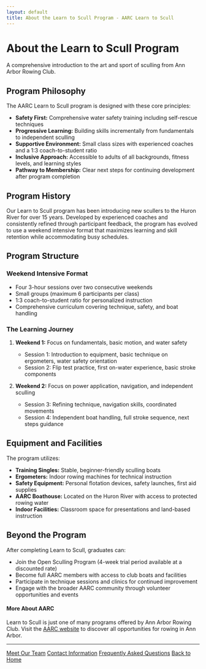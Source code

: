 ```yaml
---
layout: default
title: About the Learn to Scull Program - AARC Learn to Scull
---
```


<div class="about-header">
  <h1>About the Learn to Scull Program</h1>
  <p class="lead">A comprehensive introduction to the art and sport of sculling from Ann Arbor Rowing Club.</p>
</div>

## Program Philosophy

The AARC Learn to Scull program is designed with these core principles:

- **Safety First:** Comprehensive water safety training including self-rescue techniques
- **Progressive Learning:** Building skills incrementally from fundamentals to independent sculling
- **Supportive Environment:** Small class sizes with experienced coaches and a 1:3 coach-to-student ratio
- **Inclusive Approach:** Accessible to adults of all backgrounds, fitness levels, and learning styles
- **Pathway to Membership:** Clear next steps for continuing development after program completion

## Program History

Our Learn to Scull program has been introducing new scullers to the Huron River for over 15 years. Developed by experienced coaches and consistently refined through participant feedback, the program has evolved to use a weekend intensive format that maximizes learning and skill retention while accommodating busy schedules.

## Program Structure

### Weekend Intensive Format

- Four 3-hour sessions over two consecutive weekends
- Small groups (maximum 6 participants per class)
- 1:3 coach-to-student ratio for personalized instruction
- Comprehensive curriculum covering technique, safety, and boat handling

### The Learning Journey

1. **Weekend 1:** Focus on fundamentals, basic motion, and water safety
   - Session 1: Introduction to equipment, basic technique on ergometers, water safety orientation
   - Session 2: Flip test practice, first on-water experience, basic stroke components

2. **Weekend 2:** Focus on power application, navigation, and independent sculling
   - Session 3: Refining technique, navigation skills, coordinated movements
   - Session 4: Independent boat handling, full stroke sequence, next steps guidance

## Equipment and Facilities

The program utilizes:

- **Training Singles:** Stable, beginner-friendly sculling boats
- **Ergometers:** Indoor rowing machines for technical instruction
- **Safety Equipment:** Personal flotation devices, safety launches, first aid supplies
- **AARC Boathouse:** Located on the Huron River with access to protected rowing water
- **Indoor Facilities:** Classroom space for presentations and land-based instruction

## Beyond the Program

After completing Learn to Scull, graduates can:

- Join the Open Sculling Program (4-week trial period available at a discounted rate)
- Become full AARC members with access to club boats and facilities
- Participate in technique sessions and clinics for continued improvement
- Engage with the broader AARC community through volunteer opportunities and events

<div class="info-box tip">
  <h4>More About AARC</h4>
  <p>Learn to Scull is just one of many programs offered by Ann Arbor Rowing Club. Visit the <a href="https://aarc.clubexpress.com" target="_blank">AARC website</a> to discover all opportunities for rowing in Ann Arbor.</p>
</div>

---

<div class="navigation-links">
  <a href="../about/team.html" class="nav-link">Meet Our Team</a>
  <a href="../about/contact.html" class="nav-link">Contact Information</a>
  <a href="../about/faq.html" class="nav-link">Frequently Asked Questions</a>
  <a href="../index.html" class="nav-link">Back to Home</a>
</div>

